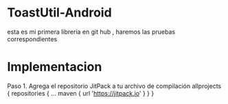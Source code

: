 # ToastUtil-Android
esta es mi primera libreria en git hub , haremos las pruebas correspondientes

# Implementacion
Paso 1. Agrega el repositorio JitPack a tu archivo de compilación
allprojects {
	repositories {
		...
		maven { url 'https://jitpack.io' }
	}
}
  
